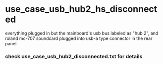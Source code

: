 # use_case_usb_hub2_hs_disconnected
everything plugged in but the mainboard's usb bus labeled as "hub 2", and roland mc-707 soundcard plugged into usb-a type connector in the rear panel.
### check use_case_usb_hub2_disconnected.txt for details
